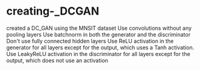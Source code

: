 # creating-_DCGAN
created a DC_GAN using the MNSIT dataset
Use convolutions without any pooling layers
Use batchnorm in both the generator and the discriminator
Don't use fully connected hidden layers
Use ReLU activation in the generator for all layers except for the output, which uses a Tanh activation.
Use LeakyReLU activation in the discriminator for all layers except for the output, which does not use an activation
